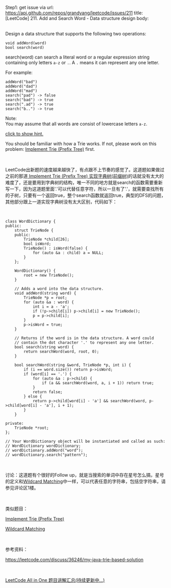 Step1: get issue via url: https://api.github.com/repos/grandyang/leetcode/issues/211 
 title:[LeetCode] 211. Add and Search Word - Data structure design 
 body:  
  

Design a data structure that supports the following two operations:
    
    
    void addWord(word)
    bool search(word)
    

search(word) can search a literal word or a regular expression string containing only letters `a-z` or `.`. A `.` means it can represent any one letter.

For example:
    
    
    addWord("bad")
    addWord("dad")
    addWord("mad")
    search("pad") -> false
    search("bad") -> true
    search(".ad") -> true
    search("b..") -> true
    

Note:  
You may assume that all words are consist of lowercase letters `a-z`.

[click to show hint.](https://leetcode.com/problems/add-and-search-word-data-structure-design/)

You should be familiar with how a Trie works. If not, please work on this problem: [Implement Trie (Prefix Tree)](https://leetcode.com/problems/implement-trie-prefix-tree/) first.

 

LeetCode出新题的速度越来越快了，有点跟不上节奏的感觉了。这道题如果做过之前的那道[ Implement Trie (Prefix Tree) 实现字典树(前缀树)](http://www.cnblogs.com/grandyang/p/4491665.html)的话就没有太大的难度了，还是要用到字典树的结构，唯一不同的地方就是search的函数需要重新写一下，因为这道题里面'.'可以代替任意字符，所以一旦有了'.'，就需要查找所有的子树，只要有一个返回true，整个search函数就返回true，典型的DFS的问题，其他部分跟上一道实现字典树没有太大区别，代码如下：

 
    
    
    class WordDictionary {
    public:
        struct TrieNode {
        public:
            TrieNode *child[26];
            bool isWord;
            TrieNode() : isWord(false) {
                for (auto &a : child) a = NULL;
            }
        };
        
        WordDictionary() {
            root = new TrieNode();
        }
        
        // Adds a word into the data structure.
        void addWord(string word) {
            TrieNode *p = root;
            for (auto &a : word) {
                int i = a - 'a';
                if (!p->child[i]) p->child[i] = new TrieNode();
                p = p->child[i];
            }
            p->isWord = true;
        }
    
        // Returns if the word is in the data structure. A word could
        // contain the dot character '.' to represent any one letter.
        bool search(string word) {
            return searchWord(word, root, 0);
        }
        
        bool searchWord(string &word, TrieNode *p, int i) {
            if (i == word.size()) return p->isWord;
            if (word[i] == '.') {
                for (auto &a : p->child) {
                    if (a && searchWord(word, a, i + 1)) return true;
                }
                return false;
            } else {
                return p->child[word[i] - 'a'] && searchWord(word, p->child[word[i] - 'a'], i + 1);
            }
        }
        
    private:
        TrieNode *root;
    };
    
    // Your WordDictionary object will be instantiated and called as such:
    // WordDictionary wordDictionary;
    // wordDictionary.addWord("word");
    // wordDictionary.search("pattern");

 

讨论：这道题有个很好的Follow up，就是当搜索的单词中存在星号怎么搞，星号的定义和[Wildcard Matching](http://www.cnblogs.com/grandyang/p/4401196.html)中一样，可以代表任意的字符串，包括空字符串，请参见评论区1楼。

 

类似题目：

[Implement Trie (Prefix Tree)](http://www.cnblogs.com/grandyang/p/4491665.html)

[Wildcard Matching](http://www.cnblogs.com/grandyang/p/4401196.html)

 

参考资料：

<https://leetcode.com/discuss/36246/my-java-trie-based-solution>

 

[LeetCode All in One 题目讲解汇总(持续更新中...)](http://www.cnblogs.com/grandyang/p/4606334.html)
